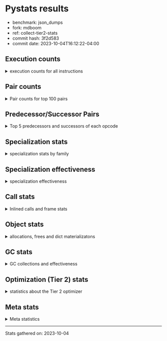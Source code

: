 
# Pystats results

- benchmark: json_dumps
- fork: mdboom
- ref: collect-tier2-stats
- commit hash: 3f2d583
- commit date: 2023-10-04T16:12:22-04:00

## Execution counts

<details>
<summary> execution counts for all instructions </summary>

|Name | Count | Self | Cumulative | Miss ratio | 
|---|---:|---:|---:|---:|
| LOAD_FAST | 53,775,560 | 23.1% | 23.1% |  |
| TO_BOOL_BOOL | 19,204,800 | 8.3% | 31.4% |  |
| LOAD_ATTR_INSTANCE_VALUE | 15,363,840 | 6.6% | 38.0% |  |
| POP_JUMP_IF_FALSE | 13,443,420 | 5.8% | 43.8% |  |
| LOAD_GLOBAL_MODULE | 11,523,460 | 5.0% | 48.8% |  |
| LOAD_GLOBAL_BUILTIN | 11,522,940 | 5.0% | 53.7% |  |
| STORE_FAST | 9,603,380 | 4.1% | 57.8% |  |
| LOAD_CONST | 9,602,460 | 4.1% | 62.0% |  |
| POP_JUMP_IF_NOT_NONE | 9,602,400 | 4.1% | 66.1% |  |
| POP_JUMP_IF_TRUE | 7,681,920 | 3.3% | 69.4% |  |
| CALL | 5,763,660 | 2.5% | 71.9% |  |
| RESUME_CHECK | 5,761,980 | 2.5% | 74.4% |  |
| RETURN_VALUE | 5,761,500 | 2.5% | 76.9% |  |
| JUMP_FORWARD | 5,761,440 | 2.5% | 79.3% |  |
| LOAD_ATTR | 3,841,980 | 1.7% | 81.0% |  |
| LOAD_FAST_LOAD_FAST | 3,840,960 | 1.7% | 82.6% |  |
| LOAD_ATTR_NONDESCRIPTOR_WITH_VALUES | 3,840,960 | 1.7% | 84.3% |  |
| LOAD_ATTR_METHOD_WITH_VALUES | 3,840,960 | 1.7% | 85.9% |  |
| CALL_ISINSTANCE | 3,840,960 | 1.7% | 87.6% |  |
| BUILD_TUPLE | 3,840,960 | 1.7% | 89.3% |  |
| ENTER_EXECUTOR | 1,922,720 | 0.8% | 90.1% |  |
| PUSH_NULL | 1,921,400 | 0.8% | 90.9% |  |
| POP_TOP | 1,921,020 | 0.8% | 91.7% |  |
| TO_BOOL | 1,920,960 | 0.8% | 92.6% |  |
| UNARY_NEGATIVE | 1,920,480 | 0.8% | 93.4% |  |
| SET_FUNCTION_ATTRIBUTE | 1,920,480 | 0.8% | 94.2% |  |
| POP_JUMP_IF_NONE | 1,920,480 | 0.8% | 95.0% |  |
| MAKE_FUNCTION | 1,920,480 | 0.8% | 95.9% |  |
| LOAD_ATTR_METHOD_NO_DICT | 1,920,480 | 0.8% | 96.7% |  |
| CALL_PY_EXACT_ARGS | 1,920,480 | 0.8% | 97.5% |  |
| CALL_METHOD_DESCRIPTOR_O | 1,920,480 | 0.8% | 98.3% |  |
| CALL_KW | 1,920,480 | 0.8% | 99.2% |  |
| BUILD_MAP | 1,920,480 | 0.8% | 100.0% |  |
| GET_ITER | 1,020 | 0.0% | 100.0% |  |
| FOR_ITER_RANGE | 700 | 0.0% | 100.0% |  |
| LOAD_ATTR_MODULE | 580 | 0.0% | 100.0% |  |
| UNPACK_SEQUENCE_TWO_TUPLE | 480 | 0.0% | 100.0% |  |
| STORE_FAST_STORE_FAST | 480 | 0.0% | 100.0% |  |
| RETURN_CONST | 480 | 0.0% | 100.0% |  |
| INTERPRETER_EXIT | 480 | 0.0% | 100.0% |  |
| FOR_ITER_LIST | 480 | 0.0% | 100.0% |  |
| JUMP_BACKWARD | 180 | 0.0% | 100.0% |  |
| LOAD_DEREF | 120 | 0.0% | 100.0% |  |
| LOAD_GLOBAL | 80 | 0.0% | 100.0% |  |
| NOP | 60 | 0.0% | 100.0% |  |
| COPY_FREE_VARS | 60 | 0.0% | 100.0% |  |
| COMPARE_OP_INT | 60 | 0.0% | 100.0% |  |
| CALL_FUNCTION_EX | 60 | 0.0% | 100.0% |  |
| CALL_BUILTIN_CLASS | 60 | 0.0% | 100.0% |  |
| BINARY_OP_SUBTRACT_FLOAT | 60 | 0.0% | 100.0% |  |
| COMPARE_OP | 20 | 0.0% | 100.0% |  |
| BINARY_OP | 20 | 0.0% | 100.0% |  |


</details>

## Pair counts

<details>
<summary> Pair counts for top 100 pairs </summary>

|Pair | Count | Self | Cumulative | 
|---|---:|---:|---:|
| TO_BOOL_BOOL POP_JUMP_IF_FALSE | 13,443,360 | 5.8% | 5.8% |
| LOAD_FAST LOAD_ATTR_INSTANCE_VALUE | 13,443,360 | 5.8% | 11.6% |
| LOAD_FAST TO_BOOL_BOOL | 11,522,880 | 5.0% | 16.5% |
| POP_JUMP_IF_NOT_NONE LOAD_FAST | 7,681,920 | 3.3% | 19.8% |
| POP_JUMP_IF_FALSE LOAD_FAST | 7,681,920 | 3.3% | 23.1% |
| LOAD_FAST POP_JUMP_IF_NOT_NONE | 7,681,920 | 3.3% | 26.4% |
| TO_BOOL_BOOL POP_JUMP_IF_TRUE | 5,761,440 | 2.5% | 28.9% |
| STORE_FAST JUMP_FORWARD | 5,761,440 | 2.5% | 31.4% |
| LOAD_ATTR_INSTANCE_VALUE LOAD_FAST | 5,761,440 | 2.5% | 33.9% |
| JUMP_FORWARD LOAD_FAST | 5,761,440 | 2.5% | 36.4% |
| RESUME_CHECK LOAD_FAST | 3,841,440 | 1.7% | 38.0% |
| LOAD_GLOBAL_BUILTIN LOAD_FAST | 3,841,020 | 1.7% | 39.7% |
| LOAD_FAST LOAD_CONST | 3,841,020 | 1.7% | 41.3% |
| POP_JUMP_IF_TRUE LOAD_FAST | 3,840,960 | 1.7% | 43.0% |
| POP_JUMP_IF_FALSE LOAD_GLOBAL_MODULE | 3,840,960 | 1.7% | 44.6% |
| LOAD_FAST LOAD_GLOBAL_BUILTIN | 3,840,960 | 1.7% | 46.3% |
| LOAD_FAST LOAD_ATTR_NONDESCRIPTOR_WITH_VALUES | 3,840,960 | 1.7% | 47.9% |
| LOAD_ATTR_NONDESCRIPTOR_WITH_VALUES LOAD_FAST | 3,840,960 | 1.7% | 49.6% |
| LOAD_ATTR_METHOD_WITH_VALUES LOAD_FAST | 3,840,960 | 1.7% | 51.2% |
| LOAD_ATTR_INSTANCE_VALUE TO_BOOL_BOOL | 3,840,960 | 1.7% | 52.9% |
| CALL_ISINSTANCE TO_BOOL_BOOL | 3,840,960 | 1.7% | 54.5% |
| PUSH_NULL LOAD_FAST | 1,921,020 | 0.8% | 55.4% |
| STORE_FAST LOAD_FAST | 1,920,920 | 0.8% | 56.2% |
| LOAD_FAST PUSH_NULL | 1,920,800 | 0.8% | 57.0% |
| POP_TOP ENTER_EXECUTOR | 1,920,780 | 0.8% | 57.8% |
| CALL STORE_FAST | 1,920,540 | 0.8% | 58.7% |
| UNARY_NEGATIVE BUILD_TUPLE | 1,920,480 | 0.8% | 59.5% |
| TO_BOOL POP_JUMP_IF_TRUE | 1,920,480 | 0.8% | 60.3% |
| STORE_FAST LOAD_GLOBAL_BUILTIN | 1,920,480 | 0.8% | 61.2% |
| SET_FUNCTION_ATTRIBUTE STORE_FAST | 1,920,480 | 0.8% | 62.0% |
| RETURN_VALUE STORE_FAST | 1,920,480 | 0.8% | 62.8% |
| RETURN_VALUE RETURN_VALUE | 1,920,480 | 0.8% | 63.6% |
| RETURN_VALUE POP_TOP | 1,920,480 | 0.8% | 64.5% |
| RESUME_CHECK LOAD_GLOBAL_BUILTIN | 1,920,480 | 0.8% | 65.3% |
| POP_JUMP_IF_TRUE LOAD_GLOBAL_MODULE | 1,920,480 | 0.8% | 66.1% |
| POP_JUMP_IF_TRUE LOAD_CONST | 1,920,480 | 0.8% | 66.9% |
| POP_JUMP_IF_NOT_NONE LOAD_GLOBAL_MODULE | 1,920,480 | 0.8% | 67.8% |
| POP_JUMP_IF_NONE LOAD_FAST | 1,920,480 | 0.8% | 68.6% |
| POP_JUMP_IF_FALSE BUILD_MAP | 1,920,480 | 0.8% | 69.4% |
| MAKE_FUNCTION SET_FUNCTION_ATTRIBUTE | 1,920,480 | 0.8% | 70.2% |
| LOAD_GLOBAL_MODULE UNARY_NEGATIVE | 1,920,480 | 0.8% | 71.1% |
| LOAD_GLOBAL_MODULE STORE_FAST | 1,920,480 | 0.8% | 71.9% |
| LOAD_GLOBAL_MODULE POP_JUMP_IF_NONE | 1,920,480 | 0.8% | 72.7% |
| LOAD_GLOBAL_MODULE LOAD_GLOBAL_MODULE | 1,920,480 | 0.8% | 73.5% |
| LOAD_GLOBAL_MODULE LOAD_FAST_LOAD_FAST | 1,920,480 | 0.8% | 74.4% |
| LOAD_GLOBAL_MODULE LOAD_ATTR_METHOD_WITH_VALUES | 1,920,480 | 0.8% | 75.2% |
| LOAD_GLOBAL_BUILTIN LOAD_GLOBAL_BUILTIN | 1,920,480 | 0.8% | 76.0% |
| LOAD_GLOBAL_BUILTIN LOAD_ATTR | 1,920,480 | 0.8% | 76.9% |
| LOAD_GLOBAL_BUILTIN CALL_ISINSTANCE | 1,920,480 | 0.8% | 77.7% |
| LOAD_GLOBAL_BUILTIN BUILD_TUPLE | 1,920,480 | 0.8% | 78.5% |
| LOAD_FAST_LOAD_FAST LOAD_ATTR_INSTANCE_VALUE | 1,920,480 | 0.8% | 79.3% |
| LOAD_FAST_LOAD_FAST LOAD_ATTR | 1,920,480 | 0.8% | 80.2% |
| LOAD_FAST TO_BOOL | 1,920,480 | 0.8% | 81.0% |
| LOAD_FAST LOAD_ATTR_METHOD_WITH_VALUES | 1,920,480 | 0.8% | 81.8% |
| LOAD_FAST CALL_PY_EXACT_ARGS | 1,920,480 | 0.8% | 82.6% |
| LOAD_FAST CALL_METHOD_DESCRIPTOR_O | 1,920,480 | 0.8% | 83.5% |
| LOAD_CONST MAKE_FUNCTION | 1,920,480 | 0.8% | 84.3% |
| LOAD_CONST LOAD_CONST | 1,920,480 | 0.8% | 85.1% |
| LOAD_CONST LOAD_ATTR_METHOD_NO_DICT | 1,920,480 | 0.8% | 85.9% |
| LOAD_CONST CALL_KW | 1,920,480 | 0.8% | 86.8% |
| LOAD_CONST CALL | 1,920,480 | 0.8% | 87.6% |
| LOAD_ATTR_METHOD_NO_DICT LOAD_FAST | 1,920,480 | 0.8% | 88.4% |
| LOAD_ATTR_INSTANCE_VALUE POP_JUMP_IF_NOT_NONE | 1,920,480 | 0.8% | 89.3% |
| LOAD_ATTR_INSTANCE_VALUE LOAD_GLOBAL_BUILTIN | 1,920,480 | 0.8% | 90.1% |
| LOAD_ATTR_INSTANCE_VALUE CALL | 1,920,480 | 0.8% | 90.9% |
| LOAD_ATTR LOAD_GLOBAL_MODULE | 1,920,480 | 0.8% | 91.7% |
| LOAD_ATTR LOAD_FAST_LOAD_FAST | 1,920,480 | 0.8% | 92.6% |
| CALL_PY_EXACT_ARGS RESUME_CHECK | 1,920,480 | 0.8% | 93.4% |
| CALL_METHOD_DESCRIPTOR_O RETURN_VALUE | 1,920,480 | 0.8% | 94.2% |
| CALL_KW RESUME_CHECK | 1,920,480 | 0.8% | 95.0% |
| CALL RETURN_VALUE | 1,920,480 | 0.8% | 95.9% |
| CALL RESUME_CHECK | 1,920,480 | 0.8% | 96.7% |
| BUILD_TUPLE LOAD_CONST | 1,920,480 | 0.8% | 97.5% |
| BUILD_TUPLE CALL_ISINSTANCE | 1,920,480 | 0.8% | 98.3% |
| BUILD_MAP STORE_FAST | 1,920,480 | 0.8% | 99.2% |
| ENTER_EXECUTOR CALL | 1,920,280 | 0.8% | 100.0% |
| ENTER_EXECUTOR ENTER_EXECUTOR | 1,920 | 0.0% | 100.0% |
| CALL CALL | 1,540 | 0.0% | 100.0% |
| LOAD_FAST GET_ITER | 1,020 | 0.0% | 100.0% |
| LOAD_ATTR LOAD_ATTR | 960 | 0.0% | 100.0% |
| FOR_ITER_RANGE STORE_FAST | 680 | 0.0% | 100.0% |
| LOAD_GLOBAL_MODULE LOAD_ATTR_MODULE | 540 | 0.0% | 100.0% |
| GET_ITER FOR_ITER_RANGE | 540 | 0.0% | 100.0% |
| CALL POP_TOP | 540 | 0.0% | 100.0% |
| LOAD_ATTR_MODULE PUSH_NULL | 520 | 0.0% | 100.0% |
| LOAD_FAST CALL | 500 | 0.0% | 100.0% |
| UNPACK_SEQUENCE_TWO_TUPLE STORE_FAST_STORE_FAST | 480 | 0.0% | 100.0% |
| TO_BOOL TO_BOOL | 480 | 0.0% | 100.0% |
| STORE_FAST_STORE_FAST LOAD_FAST | 480 | 0.0% | 100.0% |
| STORE_FAST LOAD_GLOBAL_MODULE | 480 | 0.0% | 100.0% |
| RETURN_CONST INTERPRETER_EXIT | 480 | 0.0% | 100.0% |
| GET_ITER FOR_ITER_LIST | 480 | 0.0% | 100.0% |
| FOR_ITER_LIST UNPACK_SEQUENCE_TWO_TUPLE | 480 | 0.0% | 100.0% |
| ENTER_EXECUTOR RETURN_CONST | 480 | 0.0% | 100.0% |
| CACHE RESUME_CHECK | 480 | 0.0% | 100.0% |
| PUSH_NULL CALL | 380 | 0.0% | 100.0% |
| POP_TOP JUMP_BACKWARD | 180 | 0.0% | 100.0% |
| JUMP_BACKWARD FOR_ITER_RANGE | 160 | 0.0% | 100.0% |
| STORE_FAST LOAD_DEREF | 60 | 0.0% | 100.0% |
| POP_TOP NOP | 60 | 0.0% | 100.0% |


</details>

## Predecessor/Successor Pairs

<details>
<summary> Top 5 predecessors and successors of each opcode </summary>

### CACHE

<details>
<summary> Successors and predecessors for CACHE </summary>

|Predecessors | Count | Percentage | 
|---|---:|---:|

|Successors | Count | Percentage | 
|---|---:|---:|
| RESUME_CHECK | 480 | 100.0% |


</details>

### GET_ITER

<details>
<summary> Successors and predecessors for GET_ITER </summary>

|Predecessors | Count | Percentage | 
|---|---:|---:|
| LOAD_FAST | 1,020 | 100.0% |

|Successors | Count | Percentage | 
|---|---:|---:|
| FOR_ITER_RANGE | 540 | 52.9% |
| FOR_ITER_LIST | 480 | 47.1% |


</details>

### INTERPRETER_EXIT

<details>
<summary> Successors and predecessors for INTERPRETER_EXIT </summary>

|Predecessors | Count | Percentage | 
|---|---:|---:|
| RETURN_CONST | 480 | 100.0% |

|Successors | Count | Percentage | 
|---|---:|---:|


</details>

### MAKE_FUNCTION

<details>
<summary> Successors and predecessors for MAKE_FUNCTION </summary>

|Predecessors | Count | Percentage | 
|---|---:|---:|
| LOAD_CONST | 1,920,480 | 100.0% |

|Successors | Count | Percentage | 
|---|---:|---:|
| SET_FUNCTION_ATTRIBUTE | 1,920,480 | 100.0% |


</details>

### NOP

<details>
<summary> Successors and predecessors for NOP </summary>

|Predecessors | Count | Percentage | 
|---|---:|---:|
| POP_TOP | 60 | 100.0% |

|Successors | Count | Percentage | 
|---|---:|---:|
| LOAD_DEREF | 60 | 100.0% |


</details>

### POP_TOP

<details>
<summary> Successors and predecessors for POP_TOP </summary>

|Predecessors | Count | Percentage | 
|---|---:|---:|
| RETURN_VALUE | 1,920,480 | 100.0% |
| CALL | 540 | 0.0% |

|Successors | Count | Percentage | 
|---|---:|---:|
| ENTER_EXECUTOR | 1,920,780 | 100.0% |
| JUMP_BACKWARD | 180 | 0.0% |
| NOP | 60 | 0.0% |


</details>

### PUSH_NULL

<details>
<summary> Successors and predecessors for PUSH_NULL </summary>

|Predecessors | Count | Percentage | 
|---|---:|---:|
| LOAD_FAST | 1,920,800 | 100.0% |
| LOAD_ATTR_MODULE | 520 | 0.0% |
| LOAD_DEREF | 60 | 0.0% |
| LOAD_ATTR | 20 | 0.0% |

|Successors | Count | Percentage | 
|---|---:|---:|
| LOAD_FAST | 1,921,020 | 100.0% |
| CALL | 380 | 0.0% |


</details>

### RETURN_VALUE

<details>
<summary> Successors and predecessors for RETURN_VALUE </summary>

|Predecessors | Count | Percentage | 
|---|---:|---:|
| RETURN_VALUE | 1,920,480 | 33.3% |
| CALL_METHOD_DESCRIPTOR_O | 1,920,480 | 33.3% |
| CALL | 1,920,480 | 33.3% |
| LOAD_FAST | 60 | 0.0% |

|Successors | Count | Percentage | 
|---|---:|---:|
| STORE_FAST | 1,920,480 | 33.3% |
| RETURN_VALUE | 1,920,480 | 33.3% |
| POP_TOP | 1,920,480 | 33.3% |
| LOAD_GLOBAL | 40 | 0.0% |
| LOAD_GLOBAL_MODULE | 20 | 0.0% |


</details>

### TO_BOOL

<details>
<summary> Successors and predecessors for TO_BOOL </summary>

|Predecessors | Count | Percentage | 
|---|---:|---:|
| LOAD_FAST | 1,920,480 | 100.0% |
| TO_BOOL | 480 | 0.0% |

|Successors | Count | Percentage | 
|---|---:|---:|
| POP_JUMP_IF_TRUE | 1,920,480 | 100.0% |
| TO_BOOL | 480 | 0.0% |


</details>

### UNARY_NEGATIVE

<details>
<summary> Successors and predecessors for UNARY_NEGATIVE </summary>

|Predecessors | Count | Percentage | 
|---|---:|---:|
| LOAD_GLOBAL_MODULE | 1,920,480 | 100.0% |

|Successors | Count | Percentage | 
|---|---:|---:|
| BUILD_TUPLE | 1,920,480 | 100.0% |


</details>

### BINARY_OP

<details>
<summary> Successors and predecessors for BINARY_OP </summary>

|Predecessors | Count | Percentage | 
|---|---:|---:|
| LOAD_FAST | 20 | 100.0% |

|Successors | Count | Percentage | 
|---|---:|---:|
| BINARY_OP_SUBTRACT_FLOAT | 20 | 100.0% |


</details>

### BUILD_MAP

<details>
<summary> Successors and predecessors for BUILD_MAP </summary>

|Predecessors | Count | Percentage | 
|---|---:|---:|
| POP_JUMP_IF_FALSE | 1,920,480 | 100.0% |

|Successors | Count | Percentage | 
|---|---:|---:|
| STORE_FAST | 1,920,480 | 100.0% |


</details>

### BUILD_TUPLE

<details>
<summary> Successors and predecessors for BUILD_TUPLE </summary>

|Predecessors | Count | Percentage | 
|---|---:|---:|
| UNARY_NEGATIVE | 1,920,480 | 50.0% |
| LOAD_GLOBAL_BUILTIN | 1,920,480 | 50.0% |

|Successors | Count | Percentage | 
|---|---:|---:|
| LOAD_CONST | 1,920,480 | 50.0% |
| CALL_ISINSTANCE | 1,920,480 | 50.0% |


</details>

### CALL

<details>
<summary> Successors and predecessors for CALL </summary>

|Predecessors | Count | Percentage | 
|---|---:|---:|
| LOAD_CONST | 1,920,480 | 33.3% |
| LOAD_ATTR_INSTANCE_VALUE | 1,920,480 | 33.3% |
| ENTER_EXECUTOR | 1,920,280 | 33.3% |
| CALL | 1,540 | 0.0% |
| LOAD_FAST | 500 | 0.0% |

|Successors | Count | Percentage | 
|---|---:|---:|
| STORE_FAST | 1,920,540 | 33.3% |
| RETURN_VALUE | 1,920,480 | 33.3% |
| RESUME_CHECK | 1,920,480 | 33.3% |
| CALL | 1,540 | 0.0% |
| POP_TOP | 540 | 0.0% |


</details>

### CALL_FUNCTION_EX

<details>
<summary> Successors and predecessors for CALL_FUNCTION_EX </summary>

|Predecessors | Count | Percentage | 
|---|---:|---:|
| LOAD_FAST | 60 | 100.0% |

|Successors | Count | Percentage | 
|---|---:|---:|
| COPY_FREE_VARS | 60 | 100.0% |


</details>

### CALL_KW

<details>
<summary> Successors and predecessors for CALL_KW </summary>

|Predecessors | Count | Percentage | 
|---|---:|---:|
| LOAD_CONST | 1,920,480 | 100.0% |

|Successors | Count | Percentage | 
|---|---:|---:|
| RESUME_CHECK | 1,920,480 | 100.0% |


</details>

### COMPARE_OP

<details>
<summary> Successors and predecessors for COMPARE_OP </summary>

|Predecessors | Count | Percentage | 
|---|---:|---:|
| LOAD_CONST | 20 | 100.0% |

|Successors | Count | Percentage | 
|---|---:|---:|
| COMPARE_OP_INT | 20 | 100.0% |


</details>

### COPY_FREE_VARS

<details>
<summary> Successors and predecessors for COPY_FREE_VARS </summary>

|Predecessors | Count | Percentage | 
|---|---:|---:|
| CALL_FUNCTION_EX | 60 | 100.0% |

|Successors | Count | Percentage | 
|---|---:|---:|
| RESUME_CHECK | 60 | 100.0% |


</details>

### ENTER_EXECUTOR

<details>
<summary> Successors and predecessors for ENTER_EXECUTOR </summary>

|Predecessors | Count | Percentage | 
|---|---:|---:|
| POP_TOP | 1,920,780 | 99.9% |
| ENTER_EXECUTOR | 1,920 | 0.1% |
| JUMP_BACKWARD | 20 | 0.0% |

|Successors | Count | Percentage | 
|---|---:|---:|
| CALL | 1,920,280 | 99.9% |
| ENTER_EXECUTOR | 1,920 | 0.1% |
| RETURN_CONST | 480 | 0.0% |
| LOAD_FAST | 40 | 0.0% |


</details>

### JUMP_BACKWARD

<details>
<summary> Successors and predecessors for JUMP_BACKWARD </summary>

|Predecessors | Count | Percentage | 
|---|---:|---:|
| POP_TOP | 180 | 100.0% |

|Successors | Count | Percentage | 
|---|---:|---:|
| FOR_ITER_RANGE | 160 | 88.9% |
| ENTER_EXECUTOR | 20 | 11.1% |


</details>

### JUMP_FORWARD

<details>
<summary> Successors and predecessors for JUMP_FORWARD </summary>

|Predecessors | Count | Percentage | 
|---|---:|---:|
| STORE_FAST | 5,761,440 | 100.0% |

|Successors | Count | Percentage | 
|---|---:|---:|
| LOAD_FAST | 5,761,440 | 100.0% |


</details>

### LOAD_ATTR

<details>
<summary> Successors and predecessors for LOAD_ATTR </summary>

|Predecessors | Count | Percentage | 
|---|---:|---:|
| LOAD_GLOBAL_BUILTIN | 1,920,480 | 50.0% |
| LOAD_FAST_LOAD_FAST | 1,920,480 | 50.0% |
| LOAD_ATTR | 960 | 0.0% |
| LOAD_GLOBAL_MODULE | 40 | 0.0% |
| LOAD_GLOBAL | 20 | 0.0% |

|Successors | Count | Percentage | 
|---|---:|---:|
| LOAD_GLOBAL_MODULE | 1,920,480 | 50.0% |
| LOAD_FAST_LOAD_FAST | 1,920,480 | 50.0% |
| LOAD_ATTR | 960 | 0.0% |
| LOAD_ATTR_MODULE | 40 | 0.0% |
| PUSH_NULL | 20 | 0.0% |


</details>

### LOAD_CONST

<details>
<summary> Successors and predecessors for LOAD_CONST </summary>

|Predecessors | Count | Percentage | 
|---|---:|---:|
| LOAD_FAST | 3,841,020 | 40.0% |
| POP_JUMP_IF_TRUE | 1,920,480 | 20.0% |
| LOAD_CONST | 1,920,480 | 20.0% |
| BUILD_TUPLE | 1,920,480 | 20.0% |

|Successors | Count | Percentage | 
|---|---:|---:|
| MAKE_FUNCTION | 1,920,480 | 20.0% |
| LOAD_CONST | 1,920,480 | 20.0% |
| LOAD_ATTR_METHOD_NO_DICT | 1,920,480 | 20.0% |
| CALL_KW | 1,920,480 | 20.0% |
| CALL | 1,920,480 | 20.0% |


</details>

### LOAD_DEREF

<details>
<summary> Successors and predecessors for LOAD_DEREF </summary>

|Predecessors | Count | Percentage | 
|---|---:|---:|
| STORE_FAST | 60 | 50.0% |
| NOP | 60 | 50.0% |

|Successors | Count | Percentage | 
|---|---:|---:|
| STORE_FAST | 60 | 50.0% |
| PUSH_NULL | 60 | 50.0% |


</details>

### LOAD_FAST

<details>
<summary> Successors and predecessors for LOAD_FAST </summary>

|Predecessors | Count | Percentage | 
|---|---:|---:|
| POP_JUMP_IF_NOT_NONE | 7,681,920 | 14.3% |
| POP_JUMP_IF_FALSE | 7,681,920 | 14.3% |
| LOAD_ATTR_INSTANCE_VALUE | 5,761,440 | 10.7% |
| JUMP_FORWARD | 5,761,440 | 10.7% |
| RESUME_CHECK | 3,841,440 | 7.1% |

|Successors | Count | Percentage | 
|---|---:|---:|
| LOAD_ATTR_INSTANCE_VALUE | 13,443,360 | 25.0% |
| TO_BOOL_BOOL | 11,522,880 | 21.4% |
| POP_JUMP_IF_NOT_NONE | 7,681,920 | 14.3% |
| LOAD_CONST | 3,841,020 | 7.1% |
| LOAD_GLOBAL_BUILTIN | 3,840,960 | 7.1% |


</details>

### LOAD_FAST_LOAD_FAST

<details>
<summary> Successors and predecessors for LOAD_FAST_LOAD_FAST </summary>

|Predecessors | Count | Percentage | 
|---|---:|---:|
| LOAD_GLOBAL_MODULE | 1,920,480 | 50.0% |
| LOAD_ATTR | 1,920,480 | 50.0% |

|Successors | Count | Percentage | 
|---|---:|---:|
| LOAD_ATTR_INSTANCE_VALUE | 1,920,480 | 50.0% |
| LOAD_ATTR | 1,920,480 | 50.0% |


</details>

### LOAD_GLOBAL

<details>
<summary> Successors and predecessors for LOAD_GLOBAL </summary>

|Predecessors | Count | Percentage | 
|---|---:|---:|
| RETURN_VALUE | 40 | 50.0% |
| RESUME_CHECK | 20 | 25.0% |
| POP_JUMP_IF_FALSE | 20 | 25.0% |

|Successors | Count | Percentage | 
|---|---:|---:|
| LOAD_GLOBAL_MODULE | 40 | 50.0% |
| LOAD_GLOBAL_BUILTIN | 20 | 25.0% |
| LOAD_ATTR | 20 | 25.0% |


</details>

### POP_JUMP_IF_FALSE

<details>
<summary> Successors and predecessors for POP_JUMP_IF_FALSE </summary>

|Predecessors | Count | Percentage | 
|---|---:|---:|
| TO_BOOL_BOOL | 13,443,360 | 100.0% |
| COMPARE_OP_INT | 60 | 0.0% |

|Successors | Count | Percentage | 
|---|---:|---:|
| LOAD_FAST | 7,681,920 | 57.1% |
| LOAD_GLOBAL_MODULE | 3,840,960 | 28.6% |
| BUILD_MAP | 1,920,480 | 14.3% |
| LOAD_GLOBAL_BUILTIN | 40 | 0.0% |
| LOAD_GLOBAL | 20 | 0.0% |


</details>

### POP_JUMP_IF_NONE

<details>
<summary> Successors and predecessors for POP_JUMP_IF_NONE </summary>

|Predecessors | Count | Percentage | 
|---|---:|---:|
| LOAD_GLOBAL_MODULE | 1,920,480 | 100.0% |

|Successors | Count | Percentage | 
|---|---:|---:|
| LOAD_FAST | 1,920,480 | 100.0% |


</details>

### POP_JUMP_IF_NOT_NONE

<details>
<summary> Successors and predecessors for POP_JUMP_IF_NOT_NONE </summary>

|Predecessors | Count | Percentage | 
|---|---:|---:|
| LOAD_FAST | 7,681,920 | 80.0% |
| LOAD_ATTR_INSTANCE_VALUE | 1,920,480 | 20.0% |

|Successors | Count | Percentage | 
|---|---:|---:|
| LOAD_FAST | 7,681,920 | 80.0% |
| LOAD_GLOBAL_MODULE | 1,920,480 | 20.0% |


</details>

### POP_JUMP_IF_TRUE

<details>
<summary> Successors and predecessors for POP_JUMP_IF_TRUE </summary>

|Predecessors | Count | Percentage | 
|---|---:|---:|
| TO_BOOL_BOOL | 5,761,440 | 75.0% |
| TO_BOOL | 1,920,480 | 25.0% |

|Successors | Count | Percentage | 
|---|---:|---:|
| LOAD_FAST | 3,840,960 | 50.0% |
| LOAD_GLOBAL_MODULE | 1,920,480 | 25.0% |
| LOAD_CONST | 1,920,480 | 25.0% |


</details>

### RETURN_CONST

<details>
<summary> Successors and predecessors for RETURN_CONST </summary>

|Predecessors | Count | Percentage | 
|---|---:|---:|
| ENTER_EXECUTOR | 480 | 100.0% |

|Successors | Count | Percentage | 
|---|---:|---:|
| INTERPRETER_EXIT | 480 | 100.0% |


</details>

### SET_FUNCTION_ATTRIBUTE

<details>
<summary> Successors and predecessors for SET_FUNCTION_ATTRIBUTE </summary>

|Predecessors | Count | Percentage | 
|---|---:|---:|
| MAKE_FUNCTION | 1,920,480 | 100.0% |

|Successors | Count | Percentage | 
|---|---:|---:|
| STORE_FAST | 1,920,480 | 100.0% |


</details>

### STORE_FAST

<details>
<summary> Successors and predecessors for STORE_FAST </summary>

|Predecessors | Count | Percentage | 
|---|---:|---:|
| CALL | 1,920,540 | 20.0% |
| SET_FUNCTION_ATTRIBUTE | 1,920,480 | 20.0% |
| RETURN_VALUE | 1,920,480 | 20.0% |
| LOAD_GLOBAL_MODULE | 1,920,480 | 20.0% |
| BUILD_MAP | 1,920,480 | 20.0% |

|Successors | Count | Percentage | 
|---|---:|---:|
| JUMP_FORWARD | 5,761,440 | 60.0% |
| LOAD_FAST | 1,920,920 | 20.0% |
| LOAD_GLOBAL_BUILTIN | 1,920,480 | 20.0% |
| LOAD_GLOBAL_MODULE | 480 | 0.0% |
| LOAD_DEREF | 60 | 0.0% |


</details>

### STORE_FAST_STORE_FAST

<details>
<summary> Successors and predecessors for STORE_FAST_STORE_FAST </summary>

|Predecessors | Count | Percentage | 
|---|---:|---:|
| UNPACK_SEQUENCE_TWO_TUPLE | 480 | 100.0% |

|Successors | Count | Percentage | 
|---|---:|---:|
| LOAD_FAST | 480 | 100.0% |


</details>

### BINARY_OP_SUBTRACT_FLOAT

<details>
<summary> Successors and predecessors for BINARY_OP_SUBTRACT_FLOAT </summary>

|Predecessors | Count | Percentage | 
|---|---:|---:|
| LOAD_FAST | 40 | 66.7% |
| BINARY_OP | 20 | 33.3% |

|Successors | Count | Percentage | 
|---|---:|---:|
| STORE_FAST | 60 | 100.0% |


</details>

### CALL_BUILTIN_CLASS

<details>
<summary> Successors and predecessors for CALL_BUILTIN_CLASS </summary>

|Predecessors | Count | Percentage | 
|---|---:|---:|
| LOAD_FAST | 40 | 66.7% |
| CALL | 20 | 33.3% |

|Successors | Count | Percentage | 
|---|---:|---:|
| STORE_FAST | 60 | 100.0% |


</details>

### CALL_ISINSTANCE

<details>
<summary> Successors and predecessors for CALL_ISINSTANCE </summary>

|Predecessors | Count | Percentage | 
|---|---:|---:|
| LOAD_GLOBAL_BUILTIN | 1,920,480 | 50.0% |
| BUILD_TUPLE | 1,920,480 | 50.0% |

|Successors | Count | Percentage | 
|---|---:|---:|
| TO_BOOL_BOOL | 3,840,960 | 100.0% |


</details>

### CALL_METHOD_DESCRIPTOR_O

<details>
<summary> Successors and predecessors for CALL_METHOD_DESCRIPTOR_O </summary>

|Predecessors | Count | Percentage | 
|---|---:|---:|
| LOAD_FAST | 1,920,480 | 100.0% |

|Successors | Count | Percentage | 
|---|---:|---:|
| RETURN_VALUE | 1,920,480 | 100.0% |


</details>

### CALL_PY_EXACT_ARGS

<details>
<summary> Successors and predecessors for CALL_PY_EXACT_ARGS </summary>

|Predecessors | Count | Percentage | 
|---|---:|---:|
| LOAD_FAST | 1,920,480 | 100.0% |

|Successors | Count | Percentage | 
|---|---:|---:|
| RESUME_CHECK | 1,920,480 | 100.0% |


</details>

### COMPARE_OP_INT

<details>
<summary> Successors and predecessors for COMPARE_OP_INT </summary>

|Predecessors | Count | Percentage | 
|---|---:|---:|
| LOAD_CONST | 40 | 66.7% |
| COMPARE_OP | 20 | 33.3% |

|Successors | Count | Percentage | 
|---|---:|---:|
| POP_JUMP_IF_FALSE | 60 | 100.0% |


</details>

### FOR_ITER_LIST

<details>
<summary> Successors and predecessors for FOR_ITER_LIST </summary>

|Predecessors | Count | Percentage | 
|---|---:|---:|
| GET_ITER | 480 | 100.0% |

|Successors | Count | Percentage | 
|---|---:|---:|
| UNPACK_SEQUENCE_TWO_TUPLE | 480 | 100.0% |


</details>

### FOR_ITER_RANGE

<details>
<summary> Successors and predecessors for FOR_ITER_RANGE </summary>

|Predecessors | Count | Percentage | 
|---|---:|---:|
| GET_ITER | 540 | 77.1% |
| JUMP_BACKWARD | 160 | 22.9% |

|Successors | Count | Percentage | 
|---|---:|---:|
| STORE_FAST | 680 | 97.1% |
| LOAD_FAST | 20 | 2.9% |


</details>

### LOAD_ATTR_INSTANCE_VALUE

<details>
<summary> Successors and predecessors for LOAD_ATTR_INSTANCE_VALUE </summary>

|Predecessors | Count | Percentage | 
|---|---:|---:|
| LOAD_FAST | 13,443,360 | 87.5% |
| LOAD_FAST_LOAD_FAST | 1,920,480 | 12.5% |

|Successors | Count | Percentage | 
|---|---:|---:|
| LOAD_FAST | 5,761,440 | 37.5% |
| TO_BOOL_BOOL | 3,840,960 | 25.0% |
| POP_JUMP_IF_NOT_NONE | 1,920,480 | 12.5% |
| LOAD_GLOBAL_BUILTIN | 1,920,480 | 12.5% |
| CALL | 1,920,480 | 12.5% |


</details>

### LOAD_ATTR_METHOD_NO_DICT

<details>
<summary> Successors and predecessors for LOAD_ATTR_METHOD_NO_DICT </summary>

|Predecessors | Count | Percentage | 
|---|---:|---:|
| LOAD_CONST | 1,920,480 | 100.0% |

|Successors | Count | Percentage | 
|---|---:|---:|
| LOAD_FAST | 1,920,480 | 100.0% |


</details>

### LOAD_ATTR_METHOD_WITH_VALUES

<details>
<summary> Successors and predecessors for LOAD_ATTR_METHOD_WITH_VALUES </summary>

|Predecessors | Count | Percentage | 
|---|---:|---:|
| LOAD_GLOBAL_MODULE | 1,920,480 | 50.0% |
| LOAD_FAST | 1,920,480 | 50.0% |

|Successors | Count | Percentage | 
|---|---:|---:|
| LOAD_FAST | 3,840,960 | 100.0% |


</details>

### LOAD_ATTR_MODULE

<details>
<summary> Successors and predecessors for LOAD_ATTR_MODULE </summary>

|Predecessors | Count | Percentage | 
|---|---:|---:|
| LOAD_GLOBAL_MODULE | 540 | 93.1% |
| LOAD_ATTR | 40 | 6.9% |

|Successors | Count | Percentage | 
|---|---:|---:|
| PUSH_NULL | 520 | 89.7% |
| STORE_FAST | 60 | 10.3% |


</details>

### LOAD_ATTR_NONDESCRIPTOR_WITH_VALUES

<details>
<summary> Successors and predecessors for LOAD_ATTR_NONDESCRIPTOR_WITH_VALUES </summary>

|Predecessors | Count | Percentage | 
|---|---:|---:|
| LOAD_FAST | 3,840,960 | 100.0% |

|Successors | Count | Percentage | 
|---|---:|---:|
| LOAD_FAST | 3,840,960 | 100.0% |


</details>

### LOAD_GLOBAL_BUILTIN

<details>
<summary> Successors and predecessors for LOAD_GLOBAL_BUILTIN </summary>

|Predecessors | Count | Percentage | 
|---|---:|---:|
| LOAD_FAST | 3,840,960 | 33.3% |
| STORE_FAST | 1,920,480 | 16.7% |
| RESUME_CHECK | 1,920,480 | 16.7% |
| LOAD_GLOBAL_BUILTIN | 1,920,480 | 16.7% |
| LOAD_ATTR_INSTANCE_VALUE | 1,920,480 | 16.7% |

|Successors | Count | Percentage | 
|---|---:|---:|
| LOAD_FAST | 3,841,020 | 33.3% |
| LOAD_GLOBAL_BUILTIN | 1,920,480 | 16.7% |
| LOAD_ATTR | 1,920,480 | 16.7% |
| CALL_ISINSTANCE | 1,920,480 | 16.7% |
| BUILD_TUPLE | 1,920,480 | 16.7% |


</details>

### LOAD_GLOBAL_MODULE

<details>
<summary> Successors and predecessors for LOAD_GLOBAL_MODULE </summary>

|Predecessors | Count | Percentage | 
|---|---:|---:|
| POP_JUMP_IF_FALSE | 3,840,960 | 33.3% |
| POP_JUMP_IF_TRUE | 1,920,480 | 16.7% |
| POP_JUMP_IF_NOT_NONE | 1,920,480 | 16.7% |
| LOAD_GLOBAL_MODULE | 1,920,480 | 16.7% |
| LOAD_ATTR | 1,920,480 | 16.7% |

|Successors | Count | Percentage | 
|---|---:|---:|
| UNARY_NEGATIVE | 1,920,480 | 16.7% |
| STORE_FAST | 1,920,480 | 16.7% |
| POP_JUMP_IF_NONE | 1,920,480 | 16.7% |
| LOAD_GLOBAL_MODULE | 1,920,480 | 16.7% |
| LOAD_FAST_LOAD_FAST | 1,920,480 | 16.7% |


</details>

### RESUME_CHECK

<details>
<summary> Successors and predecessors for RESUME_CHECK </summary>

|Predecessors | Count | Percentage | 
|---|---:|---:|
| CALL_PY_EXACT_ARGS | 1,920,480 | 33.3% |
| CALL_KW | 1,920,480 | 33.3% |
| CALL | 1,920,480 | 33.3% |
| CACHE | 480 | 0.0% |
| COPY_FREE_VARS | 60 | 0.0% |

|Successors | Count | Percentage | 
|---|---:|---:|
| LOAD_FAST | 3,841,440 | 66.7% |
| LOAD_GLOBAL_BUILTIN | 1,920,480 | 33.3% |
| LOAD_GLOBAL_MODULE | 40 | 0.0% |
| LOAD_GLOBAL | 20 | 0.0% |


</details>

### TO_BOOL_BOOL

<details>
<summary> Successors and predecessors for TO_BOOL_BOOL </summary>

|Predecessors | Count | Percentage | 
|---|---:|---:|
| LOAD_FAST | 11,522,880 | 60.0% |
| LOAD_ATTR_INSTANCE_VALUE | 3,840,960 | 20.0% |
| CALL_ISINSTANCE | 3,840,960 | 20.0% |

|Successors | Count | Percentage | 
|---|---:|---:|
| POP_JUMP_IF_FALSE | 13,443,360 | 70.0% |
| POP_JUMP_IF_TRUE | 5,761,440 | 30.0% |


</details>

### UNPACK_SEQUENCE_TWO_TUPLE

<details>
<summary> Successors and predecessors for UNPACK_SEQUENCE_TWO_TUPLE </summary>

|Predecessors | Count | Percentage | 
|---|---:|---:|
| FOR_ITER_LIST | 480 | 100.0% |

|Successors | Count | Percentage | 
|---|---:|---:|
| STORE_FAST_STORE_FAST | 480 | 100.0% |


</details>


</details>

## Specialization stats

<details>
<summary> specialization stats by family </summary>

### TO_BOOL

<details>
<summary> specialization stats for TO_BOOL family </summary>

|Kind | Count | Ratio | 
|---|---|---|
| specialization.deferred |      1920480 | 9.1% |
|          hit |     19204800 | 90.9% |

#### Specialization attempts

| | Count | Ratio | 
|---|---:|---:|
| Success | 0 | 0.0% |
| Failure | 480 | 100.0% |

|Failure kind | Count | Ratio | 
|---|---:|---:|
| dict | 480 | 100.0% |


</details>

### BINARY_OP

<details>
<summary> specialization stats for BINARY_OP family </summary>

|Kind | Count | Ratio | 
|---|---|---|
|          hit |           60 | 75.0% |

#### Specialization attempts

| | Count | Ratio | 
|---|---:|---:|
| Success | 20 | 100.0% |
| Failure | 0 | 0.0% |

|Failure kind | Count | Ratio | 
|---|---:|---:|


</details>

### CALL

<details>
<summary> specialization stats for CALL family </summary>

|Kind | Count | Ratio | 
|---|---|---|
| specialization.deferred |      5762100 | 42.9% |
|          hit |      7681980 | 57.1% |

#### Specialization attempts

| | Count | Ratio | 
|---|---:|---:|
| Success | 20 | 1.3% |
| Failure | 1,540 | 98.7% |

|Failure kind | Count | Ratio | 
|---|---:|---:|
| other | 520 | 33.8% |
| class mutable | 480 | 31.2% |
| code complex parameters | 480 | 31.2% |
| cfunc noargs | 60 | 3.9% |


</details>

### COMPARE_OP

<details>
<summary> specialization stats for COMPARE_OP family </summary>

|Kind | Count | Ratio | 
|---|---|---|
|          hit |           60 | 75.0% |

#### Specialization attempts

| | Count | Ratio | 
|---|---:|---:|
| Success | 20 | 100.0% |
| Failure | 0 | 0.0% |

|Failure kind | Count | Ratio | 
|---|---:|---:|


</details>

### FOR_ITER

<details>
<summary> specialization stats for FOR_ITER family </summary>

|Kind | Count | Ratio | 
|---|---|---|
|          hit |         1180 | 100.0% |


</details>

### JUMP_BACKWARD

<details>
<summary> specialization stats for JUMP_BACKWARD family </summary>

|Kind | Count | Ratio | 
|---|---|---|


</details>

### LOAD_ATTR

<details>
<summary> specialization stats for LOAD_ATTR family </summary>

|Kind | Count | Ratio | 
|---|---|---|
| specialization.deferred |      3840980 | 13.3% |
|          hit |     24966820 | 86.7% |

#### Specialization attempts

| | Count | Ratio | 
|---|---:|---:|
| Success | 40 | 4.0% |
| Failure | 960 | 96.0% |

|Failure kind | Count | Ratio | 
|---|---:|---:|
| metaclass attribute | 480 | 50.0% |
| method | 480 | 50.0% |


</details>

### LOAD_GLOBAL

<details>
<summary> specialization stats for LOAD_GLOBAL family </summary>

|Kind | Count | Ratio | 
|---|---|---|
| specialization.deferred |           20 | 0.0% |
|          hit |     23046400 | 100.0% |

#### Specialization attempts

| | Count | Ratio | 
|---|---:|---:|
| Success | 60 | 100.0% |
| Failure | 0 | 0.0% |

|Failure kind | Count | Ratio | 
|---|---:|---:|


</details>

### POP_JUMP_IF_FALSE

<details>
<summary> specialization stats for POP_JUMP_IF_FALSE family </summary>

|Kind | Count | Ratio | 
|---|---|---|


</details>

### POP_JUMP_IF_NONE

<details>
<summary> specialization stats for POP_JUMP_IF_NONE family </summary>

|Kind | Count | Ratio | 
|---|---|---|


</details>

### POP_JUMP_IF_NOT_NONE

<details>
<summary> specialization stats for POP_JUMP_IF_NOT_NONE family </summary>

|Kind | Count | Ratio | 
|---|---|---|


</details>

### POP_JUMP_IF_TRUE

<details>
<summary> specialization stats for POP_JUMP_IF_TRUE family </summary>

|Kind | Count | Ratio | 
|---|---|---|


</details>

### UNPACK_SEQUENCE

<details>
<summary> specialization stats for UNPACK_SEQUENCE family </summary>

|Kind | Count | Ratio | 
|---|---|---|
|          hit |          480 | 100.0% |


</details>


</details>

## Specialization effectiveness

<details>
<summary> specialization effectiveness </summary>

|Instructions | Count | Ratio | 
|---|---:|---:|
| Basic | 107,556,560 | 46.3% |
| Not specialized | 44,175,120 | 19.0% |
| Specialized | 80,663,760 | 34.7% |

### Deferred by instruction

<details>
<summary> deferred by instruction </summary>

|Name | Count | Ratio | 
|---|---:|---:|
| CALL | 5,762,100 | 50.0% |
| LOAD_ATTR | 3,840,980 | 33.3% |
| TO_BOOL | 1,920,480 | 16.7% |
| LOAD_GLOBAL | 20 | 0.0% |
| UNPACK_SEQUENCE_TWO_TUPLE | 0 | 0.0% |
| UNPACK_SEQUENCE | 0 | 0.0% |
| UNARY_NEGATIVE | 0 | 0.0% |
| TO_BOOL_BOOL | 0 | 0.0% |
| STORE_SUBSCR | 0 | 0.0% |
| STORE_SLICE | 0 | 0.0% |


</details>


</details>

## Call stats

<details>
<summary> Inlined calls and frame stats </summary>

| | Count | Ratio | 
|---|---:|---:|
| Calls to PyEval_EvalDefault | 480 | 0.0% |
| Calls to Python functions inlined | 5,761,500 | 100.0% |
| Calls via PyEval_EvalFrame (total) | 480 | 0.0% |
| Calls via PyEval_EvalFrame (vector) | 480 | 0.0% |
| Calls via PyEval_EvalFrame (generator) | 0 | 0.0% |
| Calls via PyEval_EvalFrame (legacy) | 0 | 0.0% |
| Calls via PyEval_EvalFrame (function vectorcall) | 480 | 0.0% |
| Calls via PyEval_EvalFrame (build class) | 0 | 0.0% |
| Calls via PyEval_EvalFrame (slot) | 0 | 0.0% |
| Calls via PyEval_EvalFrame (function ex) | 60 | 0.0% |
| Calls via PyEval_EvalFrame (api) | 0 | 0.0% |
| Calls via PyEval_EvalFrame (method) | 0 | 0.0% |
| Frames pushed | 5,761,980 | 100.0% |
| Frame objects created | 0 | 0.0% |


</details>

## Object stats

<details>
<summary> allocations, frees and dict materializatons </summary>

| | Count | Ratio | 
|---|---:|---:|
| Allocations from freelist | 15,363,940 | 20.4% |
| Frees to freelist | 15,363,900 |  |
| Allocations | 59,875,840 | 79.6% |
| Allocations to 512 bytes | 59,875,840 | 79.6% |
| Allocations to 4 kbytes | 0 | 0.0% |
| Allocations over 4 kbytes | 0 | 0.0% |
| Frees | 59,875,800 |  |
| New values | 0 |  |
| Interpreter increfs | 78,748,280 | 50.3% |
| Interpreter decrefs | 94,109,360 | 41.2% |
| Increfs | 77,783,860 | 49.7% |
| Decrefs | 134,541,520 | 58.8% |
| Materialize dict (on request) | 0 |  |
| Materialize dict (new key) | 0 |  |
| Materialize dict (too big) | 0 |  |
| Materialize dict (str subclass) | 0 |  |
| Dematerialize dict | 0 |  |
| Method cache hits | 1,920,977 |  |
| Method cache misses | 3 |  |
| Method cache collisions | 3 |  |
| Method cache dunder hits | 7,682,400 |  |
| Method cache dunder misses | 0 |  |


</details>

## GC stats

<details>
<summary> GC collections and effectiveness </summary>

|Generation | Collections | Objects collected | Object visits | 
|---:|---:|---:|---:|
| 0 | 0 | 0 | 0 |
| 1 | 0 | 0 | 0 |
| 2 | 0 | 0 | 0 |


</details>

## Optimization (Tier 2) stats

<details>
<summary> statistics about the Tier 2 optimizer </summary>

### Overall stats

<details>
<summary> overall stats </summary>

| | Count | Ratio | 
|---|---:|---:|
| Optimization attempts | 20 |  |
| Traces created | 20 | 100.0% |
| Traces executed | 1,922,720 |  |
| Uops executed | 30,757,160 | 15 |
| Trace stack overflow | 0 |  |
| Trace stack underflow | 0 |  |
| Trace too long | 0 |  |
| Inner loop found | 0 |  |
| Recursive call | 0 |  |


</details>

**Trace length histogram**

|Range | Count | Ratio | 
|---|---:|---:|
| <= 1 | 0 | 0.0% |
| <= 2 | 0 | 0.0% |
| <= 4 | 0 | 0.0% |
| <= 8 | 0 | 0.0% |
| <= 16 | 20 | 100.0% |

**Optimized trace length histogram**

|Range | Count | Ratio | 
|---|---:|---:|
| <= 1 | 0 | 0.0% |
| <= 2 | 0 | 0.0% |
| <= 4 | 0 | 0.0% |
| <= 8 | 0 | 0.0% |
| <= 16 | 20 | 100.0% |

**Trace run length histogram**

|Range | Count | Ratio | 
|---|---:|---:|
| <= 1 | 0 | 0.0% |
| <= 2 | 0 | 0.0% |
| <= 4 | 0 | 0.0% |
| <= 8 | 2,440 | 0.1% |
| <= 16 | 1,918,840 | 99.8% |
| <= 32 | 1,440 | 0.1% |

### Uop stats

<details>
<summary> uop stats </summary>

|Uop | Count | Self | Cumulative | 
|---|---:|---:|---:|
| _SET_IP | 7,689,760 | 25.0% | 25.0% |
| _POP_JUMP_IF_TRUE | 1,924,160 | 6.3% | 31.3% |
| STORE_FAST | 1,923,160 | 6.3% | 37.5% |
| _EXIT_TRACE | 1,922,720 | 6.3% | 43.8% |
| _ITER_CHECK_RANGE | 1,922,240 | 6.2% | 50.0% |
| _IS_ITER_EXHAUSTED_RANGE | 1,922,240 | 6.2% | 56.3% |
| LOAD_FAST | 1,921,720 | 6.2% | 62.5% |
| _ITER_NEXT_RANGE | 1,920,280 | 6.2% | 68.8% |
| PUSH_NULL | 1,920,280 | 6.2% | 75.0% |
| _LOAD_GLOBAL_MODULE | 1,920,000 | 6.2% | 81.2% |
| _LOAD_ATTR_MODULE | 1,920,000 | 6.2% | 87.5% |
| _GUARD_GLOBALS_VERSION | 1,920,000 | 6.2% | 93.7% |
| _CHECK_ATTR_MODULE | 1,920,000 | 6.2% | 100.0% |
| POP_TOP | 2,440 | 0.0% | 100.0% |
| _ITER_CHECK_LIST | 1,920 | 0.0% | 100.0% |
| _IS_ITER_EXHAUSTED_LIST | 1,920 | 0.0% | 100.0% |
| _ITER_NEXT_LIST | 1,440 | 0.0% | 100.0% |
| UNPACK_SEQUENCE_TWO_TUPLE | 1,440 | 0.0% | 100.0% |
| GET_ITER | 1,440 | 0.0% | 100.0% |


</details>

### Unsupported opcodes

<details>
<summary> unsupported opcodes </summary>

|Opcode | Count | 
|---|---|
| CALL | 20 |


</details>


</details>

## Meta stats

<details>
<summary> Meta statistics </summary>

| | Count | 
|---|---:|
| Number of data files | 20 |


</details>

---
Stats gathered on: 2023-10-04

